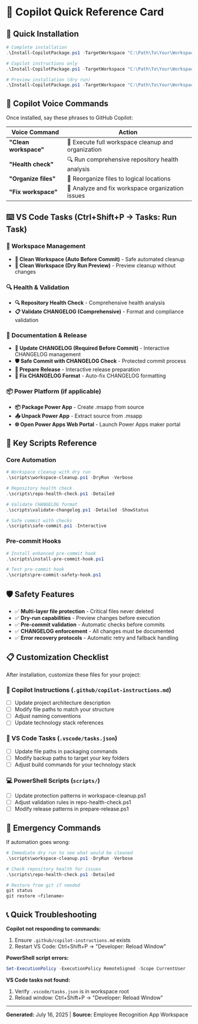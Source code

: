 # 🤖 Copilot Quick Reference Card

## 🚀 Quick Installation
```powershell
# Complete installation
.\Install-CopilotPackage.ps1 -TargetWorkspace "C:\Path\To\Your\Workspace"

# Copilot instructions only
.\Install-CopilotPackage.ps1 -TargetWorkspace "C:\Path\To\Your\Workspace" -CopilotOnly

# Preview installation (dry run)
.\Install-CopilotPackage.ps1 -TargetWorkspace "C:\Path\To\Your\Workspace" -DryRun
```

## 🎯 Copilot Voice Commands
Once installed, say these phrases to GitHub Copilot:

| Voice Command | Action |
|---------------|--------|
| **"Clean workspace"** | 🧹 Execute full workspace cleanup and organization |
| **"Health check"** | 🔍 Run comprehensive repository health analysis |
| **"Organize files"** | 📁 Reorganize files to logical locations |
| **"Fix workspace"** | 🔧 Analyze and fix workspace organization issues |

## ⌨️ VS Code Tasks (Ctrl+Shift+P → Tasks: Run Task)

### 🧹 Workspace Management
- **🧹 Clean Workspace (Auto Before Commit)** - Safe automated cleanup
- **🧹 Clean Workspace (Dry Run Preview)** - Preview cleanup without changes

### 🔍 Health & Validation
- **🔍 Repository Health Check** - Comprehensive health analysis
- **📋 Validate CHANGELOG (Comprehensive)** - Format and compliance validation

### 📝 Documentation & Release
- **📝 Update CHANGELOG (Required Before Commit)** - Interactive CHANGELOG management
- **🛡️ Safe Commit with CHANGELOG Check** - Protected commit process
- **🚀 Prepare Release** - Interactive release preparation
- **🔧 Fix CHANGELOG Format** - Auto-fix CHANGELOG formatting

### 📦 Power Platform (if applicable)
- **📦 Package Power App** - Create .msapp from source
- **📤 Unpack Power App** - Extract source from .msapp
- **🌐 Open Power Apps Web Portal** - Launch Power Apps maker portal

## 🔧 Key Scripts Reference

### Core Automation
```powershell
# Workspace cleanup with dry run
.\scripts\workspace-cleanup.ps1 -DryRun -Verbose

# Repository health check
.\scripts\repo-health-check.ps1 -Detailed

# Validate CHANGELOG format
.\scripts\validate-changelog.ps1 -Detailed -ShowStatus

# Safe commit with checks
.\scripts\safe-commit.ps1 -Interactive
```

### Pre-commit Hooks
```powershell
# Install enhanced pre-commit hook
.\scripts\install-pre-commit-hook.ps1

# Test pre-commit hook
.\scripts\pre-commit-safety-hook.ps1
```

## 🛡️ Safety Features
- ✅ **Multi-layer file protection** - Critical files never deleted
- ✅ **Dry-run capabilities** - Preview changes before execution
- ✅ **Pre-commit validation** - Automatic checks before commits
- ✅ **CHANGELOG enforcement** - All changes must be documented
- ✅ **Error recovery protocols** - Automatic retry and fallback handling

## 📋 Customization Checklist

After installation, customize these files for your project:

### 🤖 Copilot Instructions (`.github/copilot-instructions.md`)
- [ ] Update project architecture description
- [ ] Modify file paths to match your structure
- [ ] Adjust naming conventions
- [ ] Update technology stack references

### 🔧 VS Code Tasks (`.vscode/tasks.json`)
- [ ] Update file paths in packaging commands
- [ ] Modify backup paths to target your key folders
- [ ] Adjust build commands for your technology stack

### 💻 PowerShell Scripts (`scripts/`)
- [ ] Update protection patterns in workspace-cleanup.ps1
- [ ] Adjust validation rules in repo-health-check.ps1
- [ ] Modify release patterns in prepare-release.ps1

## 🚨 Emergency Commands

If automation goes wrong:
```powershell
# Immediate dry run to see what would be cleaned
.\scripts\workspace-cleanup.ps1 -DryRun -Verbose

# Check repository health for issues
.\scripts\repo-health-check.ps1 -Detailed

# Restore from git if needed
git status
git restore <filename>
```

## 📞 Quick Troubleshooting

**Copilot not responding to commands:**
1. Ensure `.github/copilot-instructions.md` exists
2. Restart VS Code: Ctrl+Shift+P → "Developer: Reload Window"

**PowerShell script errors:**
```powershell
Set-ExecutionPolicy -ExecutionPolicy RemoteSigned -Scope CurrentUser
```

**VS Code tasks not found:**
1. Verify `.vscode/tasks.json` is in workspace root
2. Reload window: Ctrl+Shift+P → "Developer: Reload Window"

---
**Generated:** July 16, 2025 | **Source:** Employee Recognition App Workspace
